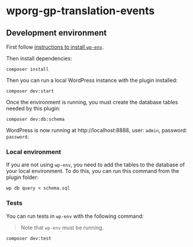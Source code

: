 # wporg-gp-translation-events

## Development environment
First follow [instructions to install `wp-env`](https://developer.wordpress.org/block-editor/reference-guides/packages/packages-env/#prerequisites).

Then install dependencies:

```shell
composer install
```

Then you can run a local WordPress instance with the plugin installed:

```shell
composer dev:start
```

Once the environment is running, you must create the database tables needed by this plugin:

```shell
composer dev:db:schema
```

WordPress is now running at http://localhost:8888, user: `admin`, password: `password`.

### Local environment

If you are not using `wp-env`, you need to add the tables to the database of your local environment. To do this, you can run this command from the plugin folder:

```shell
wp db query < schema.sql
```

### Tests

You can run tests in `wp-env` with the following command:

> Note that `wp-env` must be running.

```shell
composer dev:test
```
